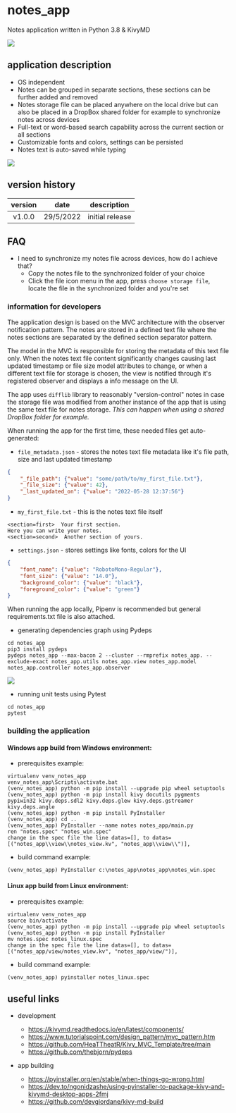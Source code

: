 # notes_app
Notes application written in Python 3.8 & KivyMD

![](https://github.com/datahappy1/notes_app/blob/main/notes_app_scrn.png)

## application description
- OS independent
- Notes can be grouped in separate sections, these sections can be further added and removed
- Notes storage file can be placed anywhere on the local drive but can also be placed in a DropBox shared folder for example to synchronize notes across devices
- Full-text or word-based search capability across the current section or all sections
- Customizable fonts and colors, settings can be persisted
- Notes text is auto-saved while typing

![](https://github.com/datahappy1/notes_app/blob/main/notes_app_recording.gif)

## version history
| version | date | description |
| :---: | :---: | :---: |
| v1.0.0  | 29/5/2022  | initial release |

## FAQ
- I need to synchronize my notes file across devices, how do I achieve that?
  - Copy the notes file to the synchronized folder of your choice
  - Click the file icon menu in the app, press `choose storage file`, locate the file in the synchronized folder and you're set  

### information for developers
The application design is based on the MVC architecture with the observer notification pattern. 
The notes are stored in a defined text file where the notes sections are separated by the defined section separator pattern.  

The model in the MVC is responsible for storing the metadata of this text file only. 
When the notes text file content significantly changes causing last updated timestamp or file size model attributes to change, or when a different text file
for storage is chosen, the view is notified through it's registered observer and displays a info message on the UI.

The app uses `difflib` library to reasonably "version-control" notes in case the storage file was modified from another instance of the app that is using the same
text file for notes storage. *This can happen when using a shared DropBox folder for example.*

When running the app for the first time, these needed files get auto-generated:
- `file_metadata.json` - stores the notes text file metadata like it's file path, size and last updated timestamp
```json
{
    "_file_path": {"value": "some/path/to/my_first_file.txt"}, 
    "_file_size": {"value": 42}, 
    "_last_updated_on": {"value": "2022-05-28 12:37:56"}
}
```
- `my_first_file.txt` - this is the notes text file itself
```text
<section=first>  Your first section. 
Here you can write your notes.
<section=second>  Another section of yours.
```
- `settings.json` - stores settings like fonts, colors for the UI
```json
{
    "font_name": {"value": "RobotoMono-Regular"}, 
    "font_size": {"value": "14.0"}, 
    "background_color": {"value": "black"}, 
    "foreground_color": {"value": "green"}
}
```

When running the app locally, Pipenv is recommended but general requirements.txt file is also attached.

- generating dependencies graph using Pydeps
```language="sh"
cd notes_app
pip3 install pydeps
pydeps notes_app --max-bacon 2 --cluster --rmprefix notes_app. --exclude-exact notes_app.utils notes_app.view notes_app.model notes_app.controller notes_app.observer
```
![](https://github.com/datahappy1/notes_app/blob/main/notes_app.svg)

- running unit tests using Pytest
```language="sh
cd notes_app
pytest
```

### building the application
#### Windows app build from Windows environment:
- prerequisites example:

```language="sh"
virtualenv venv_notes_app
venv_notes_app\Scripts\activate.bat
(venv_notes_app) python -m pip install --upgrade pip wheel setuptools
(venv_notes_app) python -m pip install kivy docutils pygments pypiwin32 kivy.deps.sdl2 kivy.deps.glew kivy.deps.gstreamer kivy.deps.angle
(venv_notes_app) python -m pip install PyInstaller
(venv_notes_app) cd ..
(venv_notes_app) PyInstaller --name notes notes_app/main.py
ren "notes.spec" "notes_win.spec"
change in the spec file the line datas=[], to datas=[("notes_app\\view\\notes_view.kv", "notes_app\\view\\")],
```

- build command example:
```language="sh"
(venv_notes_app) PyInstaller c:\notes_app\notes_app\notes_win.spec
```

#### Linux app build from Linux environment:
- prerequisites example:

```language="sh"
virtualenv venv_notes_app
source bin/activate
(venv_notes_app) python -m pip install --upgrade pip wheel setuptools
(venv_notes_app) python -m pip install PyInstaller
mv notes.spec notes_linux.spec
change in the spec file the line datas=[], to datas=[("notes_app/view/notes_view.kv", "notes_app/view/")],
```

- build command example:
```language="sh"
(venv_notes_app) pyinstaller notes_linux.spec
```

## useful links
- development 
  - https://kivymd.readthedocs.io/en/latest/components/
  - https://www.tutorialspoint.com/design_pattern/mvc_pattern.htm
  - https://github.com/HeaTTheatR/Kivy_MVC_Template/tree/main
  - https://github.com/thebjorn/pydeps
  
- app building
  - https://pyinstaller.org/en/stable/when-things-go-wrong.html
  - https://dev.to/ngonidzashe/using-pyinstaller-to-package-kivy-and-kivymd-desktop-apps-2fmj
  - https://github.com/devgiordane/kivy-md-build
